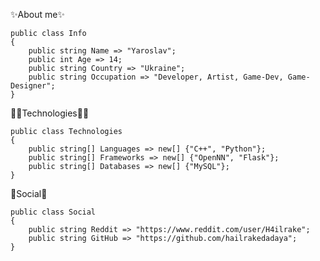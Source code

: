 ✨About me✨

    public class Info
    {
        public string Name => "Yaroslav";
        public int Age => 14;
        public string Country => "Ukraine";
        public string Occupation => "Developer, Artist, Game-Dev, Game-Designer";
    }

👨‍💻Technologies👨‍💻

    public class Technologies
    {
        public string[] Languages => new[] {"C++", "Python"};
        public string[] Frameworks => new[] {"OpenNN", "Flask"};
        public string[] Databases => new[] {"MySQL"};
    }

🚀Social🚀

    public class Social
    {
        public string Reddit => "https://www.reddit.com/user/H4ilrake";
        public string GitHub => "https://github.com/hailrakedadaya";
    }
